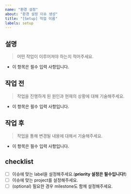 ```yaml
---
name: "환경 설정"
about: "환경 설정 이슈 생성"
title: "[Setup] 작업 이름"
labels: setup
---
```


## 설명
> 어떤 작업이 이루어져야 하는지 적어주세요.
- 이 항목은 필수 입력 사항입니다.

## 작업 전
> 작업을 진행하게 된 원인과 현재의 상황에 대해 기술해주세요.
- 이 항목은 필수 입력 사항입니다.

## 작업 후
> 작업을 통해 변경될 내용에 대해서 기술해주세요.
- 이 항목은 필수 입력 사항입니다.

## checklist
- [ ] 이슈에 맞는 label을 설정해주세요.(**priority 설정은 필수입니다!**)
- [ ] 이슈에 맞는 project를 설정해주세요.
- [ ] (optional) 필요한 경우 milestone도 함께 설정해주세요.
